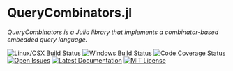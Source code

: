 # QueryCombinators.jl

*QueryCombinators is a Julia library that implements a combinator-based
embedded query language.*

[![Linux/OSX Build Status][travis-img]][travis-url]
[![Windows Build Status][appveyor-img]][appveyor-url]
[![Code Coverage Status][codecov-img]][codecov-url]
[![Open Issues][issues-img]][issues-url]
[![Latest Documentation][doc-latest-img]][doc-latest-url]
[![MIT License][license-img]][license-url]

[travis-img]: https://travis-ci.org/rbt-lang/QueryCombinators.jl.svg?branch=master
[travis-url]: https://travis-ci.org/rbt-lang/QueryCombinators.jl
[appveyor-img]: https://ci.appveyor.com/api/projects/status/github/rbt-lang/QueryCombinators.jl?branch=master&svg=true
[appveyor-url]: https://ci.appveyor.com/project/rbt-lang/querycombinators-jl/branch/master
[codecov-img]: https://codecov.io/gh/rbt-lang/QueryCombinators.jl/branch/master/graph/badge.svg
[codecov-url]: https://codecov.io/gh/rbt-lang/QueryCombinators.jl
[issues-img]: https://img.shields.io/github/issues/rbt-lang/QueryCombinators.jl.svg
[issues-url]: https://github.com/rbt-lang/QueryCombinators.jl/issues
[doc-latest-img]: https://img.shields.io/badge/doc-latest-blue.svg
[doc-latest-url]: https://rbt-lang.github.io/QueryCombinators.jl/latest/
[license-img]: https://img.shields.io/badge/license-MIT-blue.svg
[license-url]: https://raw.githubusercontent.com/rbt-lang/QueryCombinators.jl/master/LICENSE.md
